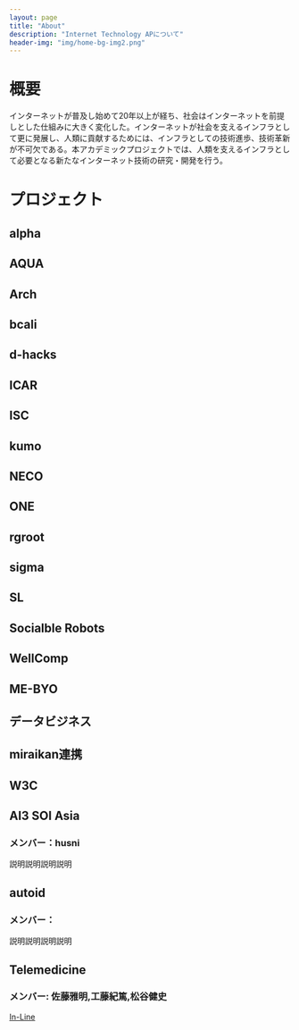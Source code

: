 ```yaml
---
layout: page
title: "About"
description: "Internet Technology APについて"
header-img: "img/home-bg-img2.png"
---
```

# 概要
インターネットが普及し始めて20年以上が経ち、社会はインターネットを前提しとした仕組みに大きく変化した。インターネットが社会を支えるインフラとして更に発展し、人類に貢献するためには、インフラとしての技術進歩、技術革新が不可欠である。本アカデミックプロジェクトでは、人類を支えるインフラとして必要となる新たなインターネット技術の研究・開発を行う。 
 
# プロジェクト

## alpha
## AQUA
## Arch
## bcali
## d-hacks
## ICAR
## ISC
## kumo
## NECO
## ONE
## rgroot
## sigma
## SL
## Socialble Robots
## WellComp
## ME-BYO
## データビジネス
## miraikan連携
## W3C
## AI3 SOI Asia
### メンバー：husni
説明説明説明説明
## autoid
### メンバー：
説明説明説明説明
## Telemedicine
### メンバー: 佐藤雅明,工藤紀篤,松谷健史
[In-Line](https://www.kri.sfc.keio.ac.jp/ja/consortium/lis/) 

 
